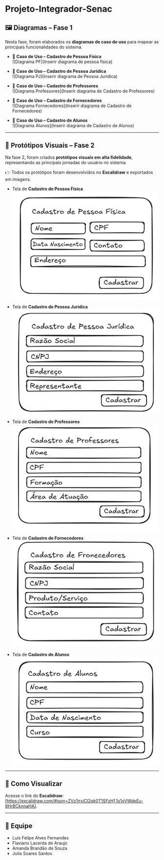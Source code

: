 # Projeto-Integrador-Senac
## 🖼️ Diagramas – Fase 1
Nesta fase, foram elaborados os **diagramas de caso de uso** para mapear as principais funcionalidades do sistema.  

- 📌 **Caso de Uso – Cadastro de Pessoa Física**  
  ![Diagrama PF](Inserir diagrama de pessoa física)

- 📌 **Caso de Uso – Cadastro de Pessoa Jurídica**  
  ![Diagrama PJ](Inserir diagrama de Pessoa Jurídica)

- 📌 **Caso de Uso – Cadastro de Professores**  
  ![Diagrama Professores](Inserir diagrama de Cadastro de Professores)

- 📌 **Caso de Uso – Cadastro de Fornecedores**  
  ![Diagrama Fornecedores](Inserir diagrama de Cadastro de Fornecedores)

- 📌 **Caso de Uso – Cadastro de Alunos**  
  ![Diagrama Alunos](Inserir diagrama de Cadastro de Alunos)

---

## 🎨 Protótipos Visuais – Fase 2
Na fase 2, foram criados **protótipos visuais em alta fidelidade**, representando as principais jornadas do usuário no sistema.  

👉 Todos os protótipos foram desenvolvidos no **Excalidraw** e exportados em imagens.  

- Tela de **Cadastro de Pessoa Física**  
  ![Protótipo PF](./cadastro_pessoa_fisica.png)

- Tela de **Cadastro de Pessoa Jurídica**  
  ![Protótipo PJ](./cadastro_pessoa_juridica.png)

- Tela de **Cadastro de Professores**  
  ![Protótipo Professores](./cadastro_de_professores.png)

- Tela de **Cadastro de Fornecedores**  
  ![Protótipo Fornecedores](./cadastro_de_fornecedores.png)

- Tela de **Cadastro de Alunos**  
  ![Protótipo Alunos](./cadastr_de_alunos.png)

---

## 🚀 Como Visualizar
Acesse o link do **Excalidraw**: [https://excalidraw.com/#json=ZVz1jrxiCI2qk0T1SFzH1,1s1xVWdpEu-8HrBCknnaHA].  

---

## 👥 Equipe
- Luis Felipe Alves Fernandes 
- Flaviano Lacerda de Araujo
- Amanda Brandão de Souza
- Julia Soares Santos
